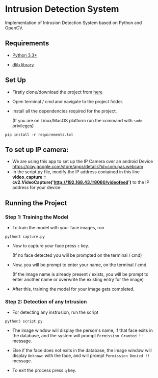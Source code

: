 # Intrusion Detection System

Implementation of Intrusion Detection System based on Python and OpenCV.

## Requirements

* [Python 3.3+](https://www.python.org/downloads/)

* [dlib library](https://gist.github.com/ageitgey/629d75c1baac34dfa5ca2a1928a7aeaf)

## Set Up
* Firstly clone/download the project from [here](https://github.com/vishalpolley/Intrusion-Detection/archive/master.zip)

* Open terminal / cmd and navigate to the project folder.

* Install all the dependencies required for the project.

  (If you are on Linux/MacOS platform run the command with `sudo` privileges)
```
pip install -r requirements.txt
```
## To set up IP camera: 
* We are using this app to set up the IP Camera over an android Device https://play.google.com/store/apps/details?id=com.pas.webcam
* In the script.py file, modify the IP address contained in this line
**video_capture = cv2.VideoCapture('http://192.168.43.1:8080/videofeed')** to the IP address for your device


## Running the Project

### **Step 1: Training the Model**

* To train the model with your face images, run
```
python3 capture.py
```

* Now to capture your face press `c` key.

  (If no face detected you will be prompted on the terminal / cmd)

* Now, you will be prompt to enter your name, on the terminal / cmd.

  (If the image name is already present / exists, you will be prompt to enter another name or overwrite the existing entry for the image)

* After this, training the model for your image gets completed.

### **Step 2: Detection of any Intrusion**

* For detecting any instrusion, run the script
```
python3 script.py
```

* The image window will display the person's name, if that face exits in the database, and the system will prompt `Permission Granted !!` message.

* Else if the face does not exits in the database, the image window will display `Unknown` with the face, and will prompt `Permission Denied !!` message.

* To exit the process press `q` key.
